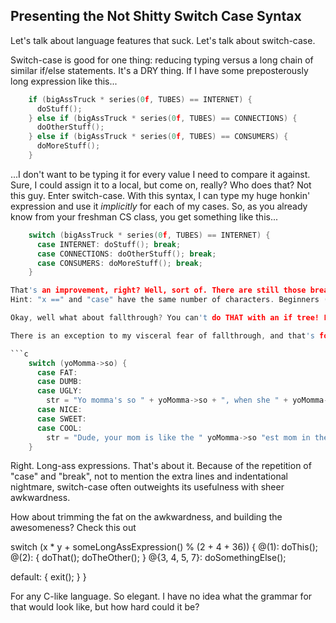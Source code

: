 ## Presenting the Not Shitty Switch Case Syntax

Let's talk about language features that suck. Let's talk about switch-case.

Switch-case is good for one thing: reducing typing versus a long chain of similar if/else statements. It's a DRY thing. If I have some preposterously long expression like this...

```c
    if (bigAssTruck * series(0f, TUBES) == INTERNET) {
      doStuff();
    } else if (bigAssTruck * series(0f, TUBES) == CONNECTIONS) {
      doOtherStuff();
    } else if (bigAssTruck * series(0f, TUBES) == CONSUMERS) {
      doMoreStuff();
    }
```

...I don't want to be typing it for every value I need to compare it against. Sure, I could assign it to a local, but come on, really? Who does that? Not this guy. Enter switch-case. With this syntax, I can type my huge honkin' expression and use it *implicitly* for each of my cases. So, as you already know from your freshman CS class, you get something like this...

```c
    switch (bigAssTruck * series(0f, TUBES) == INTERNET) {
      case INTERNET: doStuff(); break;
      case CONNECTIONS: doOtherStuff(); break;
      case CONSUMERS: doMoreStuff(); break;
    }

That's an improvement, right? Well, sort of. There are still those breaks there ruining teh party, bringing down the vibes. And what if, instead of a loooong expression, I only needed to compare, say, 'x'?
Hint: "x ==" and "case" have the same number of characters. Beginners (and sometimes experts) tend to have a habit of using switch-case wherever there are repetitive if clauses, but the benefit's just not really there.

Okay, well what about fallthrough? You can't do THAT with an if tree! Let's get one thing straight. It is NOT good for fallthrough, because you don't use fallthrough. Nobody uses fallthrough. Ever. Unless your name is [Tom Duff](http://en.wikipedia.org/wiki/Duff%27s_device), we don't go near that messy business in anything that could remotely be called production code. Got it? Good.

There is an exception to my visceral fear of fallthrough, and that's for cases (no pun intended) like this:

```c
    switch (yoMomma->so) {
      case FAT:
      case DUMB:
      case UGLY:
        str = "Yo momma's so " + yoMomma->so + ", when she " + yoMomma->verb + ", the whole " + yoMomma->breaks + " breaks.";
      case NICE:
      case SWEET:
      case COOL:
        str = "Dude, your mom is like the " yoMomma->so "est mom in the history of moms.";
    }
```

Right. Long-ass expressions. That's about it. Because of the repetition of "case" and "break", not to mention the extra lines and indentational nightmare, switch-case often outweights its usefulness with sheer awkwardness. 

How about trimming the fat on the awkwardness, and building the awesomeness? Check this out


switch (x * y + someLongAssExpression() % (2 + 4 + 36)) {
  @(1): doThis();
  @(2): {
    doThat();
    doTheOther();
  }
  @{3, 4, 5, 7}: doSomethingElse();

  default: {
    exit();
  }
}


For any C-like language. So elegant. I have no idea what the grammar for that would look like, but how hard could it be?


